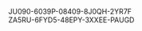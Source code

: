 JU090-6039P-08409-8J0QH-2YR7F<br>
ZA5RU-6FYD5-48EPY-3XXEE-PAUGD<br>
<br>
<br>
<br>
<br>
<br>
<br>
<br>
<br>
<br>
<br>
<br>
<br>
